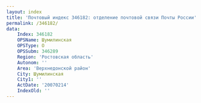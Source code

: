 ```yaml
---
layout: index
title: 'Почтовый индекс 346182: отделение почтовой связи Почты России'
permalink: /346182/
data:
    Index: 346182
    OPSName: Шумилинская
    OPSType: О
    OPSSubm: 346289
    Region: 'Ростовская область'
    Autonom: ''
    Area: 'Верхнедонской район'
    City: Шумилинская
    City1: ''
    ActDate: '20070214'
    IndexOld: ''
---
```

